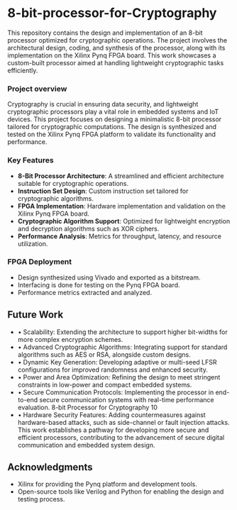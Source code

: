 # 8-bit-processor-for-Cryptography
This repository contains the design and implementation of an 8-bit processor optimized for cryptographic operations. The project involves the architectural design, coding, and synthesis of the processor, along with its implementation on the Xilinx Pynq FPGA board. This work showcases a custom-built processor aimed at handling lightweight cryptographic tasks efficiently.
### Project overview
Cryptography is crucial in ensuring data security, and lightweight cryptographic processors play a vital role in embedded systems and IoT devices. This project focuses on designing a minimalistic 8-bit processor tailored for cryptographic computations. The design is synthesized and tested on the Xilinx Pynq FPGA platform to validate its functionality and performance.
### Key Features
- **8-Bit Processor Architecture**: A streamlined and efficient architecture suitable for cryptographic operations.
- **Instruction Set Design**: Custom instruction set tailored for cryptographic algorithms.
- **FPGA Implementation**: Hardware implementation and validation on the Xilinx Pynq FPGA board.
- **Cryptographic Algorithm Support**: Optimized for lightweight encryption and decryption algorithms such as XOR ciphers.
- **Performance Analysis**: Metrics for throughput, latency, and resource utilization.
### FPGA Deployment
- Design synthesized using Vivado and exported as a bitstream.
- Interfacing is done for testing on the Pynq FPGA board.
- Performance metrics extracted and analyzed.
## Future Work
- • Scalability: Extending the architecture to support higher bit-widths for more complex encryption schemes.
- • Advanced Cryptographic Algorithms: Integrating support for standard algorithms
such as AES or RSA, alongside custom designs.
- • Dynamic Key Generation: Developing adaptive or multi-seed LFSR configurations
for improved randomness and enhanced security.
- • Power and Area Optimization: Refining the design to meet stringent constraints in
low-power and compact embedded systems.
- • Secure Communication Protocols: Implementing the processor in end-to-end secure
communication systems with real-time performance evaluation.
8-bit Processor for Cryptography 10
- • Hardware Security Features: Adding countermeasures against hardware-based attacks, such as side-channel or fault injection attacks.
This work establishes a pathway for developing more secure and efficient processors,
contributing to the advancement of secure digital communication and embedded system
design.
## Acknowledgments

- Xilinx for providing the Pynq platform and development tools.
- Open-source tools like Verilog and Python for enabling the design and testing process.


